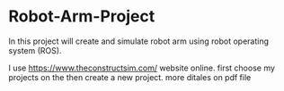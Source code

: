 # Robot-Arm-Project
In this project will create and simulate robot arm using robot operating system (ROS).

I use https://www.theconstructsim.com/ website online.
 first choose my projects on the then create a new project.
more ditales on pdf file 




